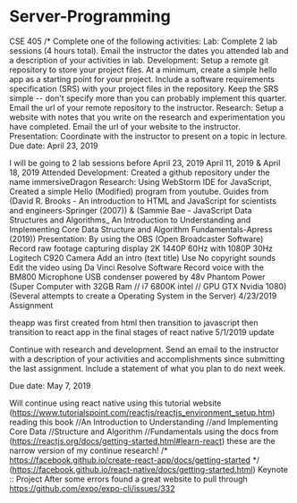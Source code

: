 # Server-Programming
CSE 405
/*
Complete one of the following activities:
Lab: Complete 2 lab sessions (4 hours total). Email the instructor the dates you attended lab and a description of your activities in lab.
Development: Setup a remote git repository to store your project files. At a minimum, create a simple hello app as a starting point for
your project. Include a software requirements specification (SRS) with your project files in the repository. Keep the SRS simple -- 
don't specify more than you can probably implement this quarter. Email the url of your remote repository to the instructor.
Research: Setup a website with notes that you write on the research and experimentation you have completed. Email the url of your 
website to the instructor.
Presentation: Coordinate with the instructor to present on a topic in lecture.
Due date: April 23, 2019

I will be going to 2 lab sessions before April 23, 2019
April 11, 2019 & April 18, 2019 Attended
Development: Created a github repository under the name immersiveDragon
Research: Using WebStorm IDE for JavaScript, Created a simple Hello (Modified) program from youtube. Guides from 
(David R. Brooks - An introduction to HTML and JavaScript for scientists and engineers-Springer (2007))
& (Sammie Bae - JavaScript Data Structures and Algorithms_ An Introduction to Understanding and Implementing Core Data Structure 
and Algorithm Fundamentals-Apress (2019))
Presentation: By using the OBS (Open Broadcaster Software)
Record raw footage capturing display 2K 1440P 60Hz with 1080P 30Hz Logitech C920 Camera
Add an intro (text title)
Use No copyright sounds
Edit the video using Da Vinci Resolve Software
Record voice with the BM800 Microphone USB condenser powered by 48v Phantom Power
(Super Computer with 32GB Ram // i7 6800K intel // GPU GTX Nvidia 1080)
(Several attempts to create a Operating System in the Server)
4/23/2019 Assignment

theapp was first created from html
then transition to javascript
then transition to react app
in the final stages of react native
5/1/2019 update

Continue with research and development. Send an email to the instructor with a description of your activities and accomplishments since submitting the last assignment. Include a statement of what you plan to do next week.

Due date: May 7, 2019

Will continue using react native
using this tutorial website (https://www.tutorialspoint.com/reactjs/reactjs_environment_setup.htm)
reading this book 
//An Introduction to Understanding
//and Implementing Core Data
//Structure and Algorithm
//Fundamentals
using the docs from (https://reactjs.org/docs/getting-started.html#learn-react)
these are the narrow version of my continue research!
/* https://facebook.github.io/create-react-app/docs/getting-started  */
(https://facebook.github.io/react-native/docs/getting-started.html) Keynote :: Project
After some errors found a great website to pull through
https://github.com/expo/expo-cli/issues/332
